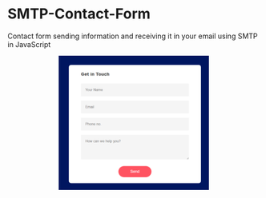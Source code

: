 # SMTP-Contact-Form
Contact form sending information and receiving it in your email using SMTP in JavaScript

<div align="center">
    <img src="form.png" width="300px"</img> 
</div>
